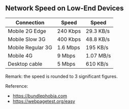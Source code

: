 ## Network Speed on Low-End Devices
| Connection         | Speed    | Speed     |
|--------------------|----------|-----------|
| Mobile 2G Edge     | 240 Kbps | 29.3 KB/s |
| Mobile Slow 3G     | 400 Kbps | 48.8 KB/s |
| Mobile Regular 3G  | 1.6 Mbps |  195 KB/s |
| Mobile 4G          |   9 Mbps | 1.07 MB/s |
| Desktop cable      |   5 Mbps |  610 KB/s |

Remark: the speed is rounded to 3 significant figures.

Reference:
- https://bundlephobia.com
- https://webpagetest.org/easy